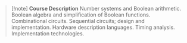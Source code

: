 > [!note] **Course Description**
> Number systems and Boolean arithmetic. Boolean algebra and simplification of Boolean functions. Combinational circuits. Sequential circuits; design and implementation. Hardware description languages. Timing analysis. Implementation technologies. 
